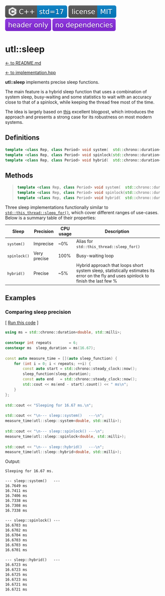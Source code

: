 [<img src ="images/icon_cpp_std_17.svg">](https://en.wikipedia.org/wiki/C%2B%2B#Standardization)
[<img src ="images/icon_license_mit.svg">](./LICENSE.md)
[<img src ="images/icon_header_only.svg">](https://en.wikipedia.org/wiki/Header-only)
[<img src ="images/icon_no_dependencies.svg">](https://github.com/DmitriBogdanov/UTL/tree/master/single_include)

# utl::sleep

[<- to README.md](..)

[<- to implementation.hpp](https://github.com/DmitriBogdanov/UTL/blob/master/include/UTL/sleep.hpp)

**utl::sleep** implements precise sleep functions.

The main feature is a hybrid sleep function that uses a combination of system sleep, busy-waiting and some statistics to wait with an accuracy close to that of a spinlock, while keeping the thread free most of the time.

The idea is largely based on [this](https://blat-blatnik.github.io/computerBear/making-accurate-sleep-function/) excellent blogpost, which introduces the approach and presents a strong case for its robustness on most modern systems.

## Definitions

```cpp
template <class Rep, class Period> void system(  std::chrono::duration<Rep, Period> duration);
template <class Rep, class Period> void spinlock(std::chrono::duration<Rep, Period> duration);
template <class Rep, class Period> void hybrid(  std::chrono::duration<Rep, Period> duration);
```

## Methods

> ```cpp
> template <class Rep, class Period> void system(  std::chrono::duration<Rep, Period> duration);
> template <class Rep, class Period> void spinlock(std::chrono::duration<Rep, Period> duration);
> template <class Rep, class Period> void hybrid(  std::chrono::duration<Rep, Period> duration);
> ```

Three sleep implementations functionally similar to [`std::this_thread::sleep_for()`](https://en.cppreference.com/w/cpp/thread/sleep_for), which cover different ranges of use-cases. Below is a summary table of their properties:

| Sleep        | Precision    | CPU usage | Description                                                  |
| ------------ | ------------ | --------- | ------------------------------------------------------------ |
| `system()`   | Imprecise    | ~0%       | Alias for `std::this_thread::sleep_for()`                    |
| `spinlock()` | Very precise | 100%      | Busy-waiting loop                                            |
| `hybrid()`   | Precise      | ~5%       | Hybrid approach that loops short system sleep, statistically estimates its error on the fly and uses spinlock to finish the last few % |

## Examples

### Comparing sleep precision

[ [Run this code]() ]

```cpp
using ms = std::chrono::duration<double, std::milli>;

constexpr int repeats        = 6;
constexpr ms  sleep_duration = ms(16.67);

const auto measure_time = [](auto sleep_function) {
    for (int i = 0; i < repeats; ++i) {
        const auto start = std::chrono::steady_clock::now();
        sleep_function(sleep_duration);
        const auto end   = std::chrono::steady_clock::now();
        std::cout << ms(end - start).count() << " ms\n";
    }
};

std::cout << "Sleeping for 16.67 ms.\n";

std::cout << "\n--- sleep::system()   ---\n";
measure_time(utl::sleep::system<double, std::milli>);

std::cout << "\n--- sleep::spinlock() ---\n";
measure_time(utl::sleep::spinlock<double, std::milli>);

std::cout << "\n--- sleep::hybrid()   ---\n";
measure_time(utl::sleep::hybrid<double, std::milli>);
```

Output:
```
Sleeping for 16.67 ms.

--- sleep::system()   ---
16.7649 ms
16.7411 ms
16.7406 ms
16.7338 ms
16.7308 ms
16.7338 ms

--- sleep::spinlock() ---
16.6703 ms
16.6702 ms
16.6704 ms
16.6703 ms
16.6703 ms
16.6701 ms

--- sleep::hybrid()   ---
16.6723 ms
16.6723 ms
16.6725 ms
16.6723 ms
16.6721 ms
16.6721 ms
```
